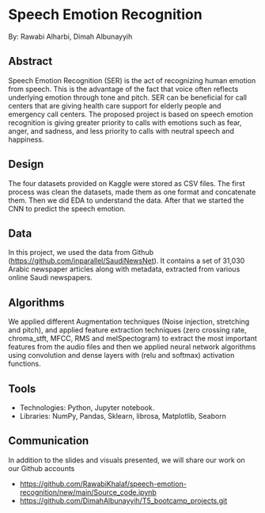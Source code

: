 # Speech Emotion Recognition
By: Rawabi Alharbi, Dimah Albunayyih

## Abstract
Speech Emotion Recognition (SER) is the act of recognizing human emotion from speech. This is the advantage of the fact that voice often reflects underlying emotion through tone and pitch. SER can be beneficial for call centers that are giving health care support for elderly people and emergency call centers. The proposed project is based on speech emotion recognition is giving greater priority to calls with emotions such as fear, anger, and sadness, and less priority to calls with neutral speech and happiness.

## Design
The four datasets provided on Kaggle were stored as CSV files. The first process was clean the datasets, made them as one format and concatenate them. Then we did EDA to understand the data. After that we started the CNN to predict the speech emotion.

## Data
In this project, we used the data from Github (https://github.com/inparallel/SaudiNewsNet). It contains a set of 31,030 Arabic newspaper articles along with metadata, extracted from various online Saudi newspapers.

## Algorithms
We applied different Augmentation techniques (Noise injection, stretching and pitch), and applied feature extraction techniques (zero crossing rate, chroma_stft, MFCC, RMS and melSpectogram) to extract the most important features from the audio files and then we applied neural network algorithms using convolution and dense layers with (relu and softmax) activation functions.

## Tools
* Technologies: Python, Jupyter notebook.
* Libraries: NumPy, Pandas, Sklearn, librosa, Matplotlib, Seaborn

## Communication
In addition to the slides and visuals presented, we will share our work on our Github accounts
* https://github.com/RawabiKhalaf/speech-emotion-recognition/new/main/Source_code.ipynb
* https://github.com/DimahAlbunayyih/T5_bootcamp_projects.git
